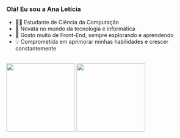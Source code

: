 ### Olá! Eu sou a Ana Letícia

- 👩‍💻 Estudante de Ciência da Computação
- 🌱 Novata no mundo da tecnologia e informática
- 🌟 Gosto muito de Front-End, sempre explorando e aprendendo
- 💡 Comprometida em aprimorar minhas habilidades e crescer constantemente

<br>
<div>
  <a href="https://github.com/AnaSouzaPinheiro"></a>
  <img loading="lazy" height="180em" src="https://github-readme-stats.vercel.app/api?username=seu-usuário-aqui&show_icons=true&theme=dracula&include_all_commits=true&count_private=true"/>
  <img height="180em" src="https://github-readme-stats.vercel.app/api/top-langs/?username=AnaSouzaPinheiro&layout=compact&langs_count=16&theme=dracula" style="border: none;">
</div>

